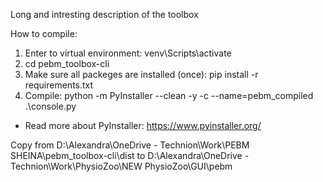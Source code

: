 Long and intresting description of the toolbox


<!-- Compiling using python -m PyInstaller --clean -y -c --name=pebm_compiled .\console.py  -->

How to compile:
1. Enter to virtual environment: venv\Scripts\activate
2. cd pebm_toolbox-cli
3. Make sure all packeges are installed (once): pip install -r requirements.txt
4. Compile: python -m PyInstaller --clean -y -c --name=pebm_compiled .\console.py
* Read more about PyInstaller: https://www.pyinstaller.org/

Copy from D:\Alexandra\OneDrive - Technion\Work\PEBM SHEINA\pebm_toolbox-cli\dist to 
          D:\Alexandra\OneDrive - Technion\Work\PhysioZoo\NEW PhysioZoo\GUI\pebm
